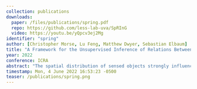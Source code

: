 ```yaml
---
collection: publications
downloads:
  paper: /files/publications/spring.pdf
  repo: https://github.com/less-lab-uva/SpRInG
  video: https://youtu.be/yQpcv3ej2Mg
identifier: "spring"
author: [Christopher Morse, Lu Feng, Matthew Dwyer, Sebastian Elbaum]
title: "A Framework for the Unsupervised Inference of Relations Between Sensed Object Spatial Distributions and Robot Behaviors"
year: 2022
conference: ICRA
abstract: "The spatial distribution of sensed objects strongly influences the behavior of mobile robots. Yet, as robots evolve in complexity to operate in increasingly rich environments, it becomes much more difficult specify the underlying relations between spatial object distributions and robot behavior. We aim to address this challenge by leveraging system trace data to automatically infer relations that help to better characterize these spatial associations. In particular, we introduce SpRInG, a framework for the unsupervised inference of system specifications that characterize the spatial relationships under which a robot operates. Our method builds on a parameterizable notion of reachability to encode relationships of spatial neighborship, which are used to instantiate a language of patterns. These patterns then provide the structure to infer from the traces the connection between such relationships and robot behaviors. We show that SpRInG can automatically infer spatial relations on two distinct domains: autonomous vehicles in traffic and a teleoperated surgical robot. Our results demonstrate the power and expressiveness of SpRInG, in its ability to learn existing system specifications as machine-checkable first-order logic, uncover previously unstated system specifications that are rich and insightful, and reveal contextual differences between executions."
timestamp: Mon, 4 June 2022 16:53:23 -0500
teaser: /publications/spring.png
---
```

